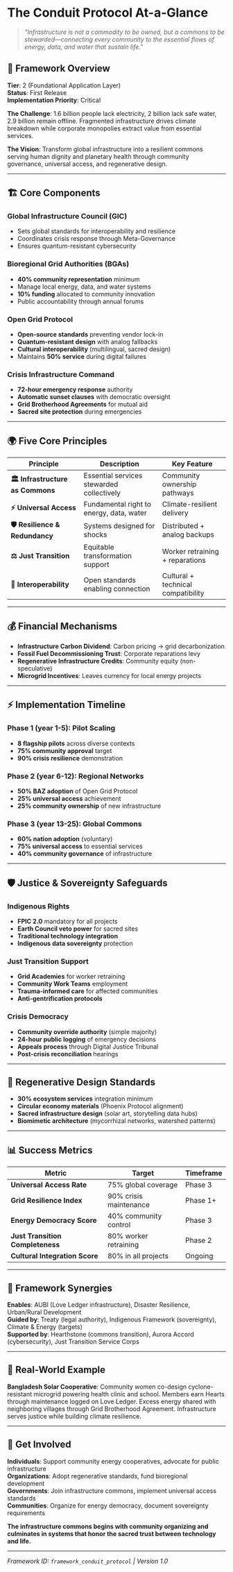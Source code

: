 # The Conduit Protocol At-a-Glance

> *"Infrastructure is not a commodity to be owned, but a commons to be stewarded—connecting every community to the essential flows of energy, data, and water that sustain life."*

## 🎯 **Framework Overview**

**Tier**: 2 (Foundational Application Layer)  
**Status**: First Release  
**Implementation Priority**: Critical

**The Challenge**: 1.6 billion people lack electricity, 2 billion lack safe water, 2.9 billion remain offline. Fragmented infrastructure drives climate breakdown while corporate monopolies extract value from essential services.

**The Vision**: Transform global infrastructure into a resilient commons serving human dignity and planetary health through community governance, universal access, and regenerative design.

---

## 🏗️ **Core Components**

### **Global Infrastructure Council (GIC)**
- Sets global standards for interoperability and resilience
- Coordinates crisis response through Meta-Governance
- Ensures quantum-resistant cybersecurity

### **Bioregional Grid Authorities (BGAs)**
- **40% community representation** minimum
- Manage local energy, data, and water systems
- **10% funding** allocated to community innovation
- Public accountability through annual forums

### **Open Grid Protocol**
- **Open-source standards** preventing vendor lock-in
- **Quantum-resistant design** with analog fallbacks
- **Cultural interoperability** (multilingual, sacred design)
- Maintains **50% service** during digital failures

### **Crisis Infrastructure Command**
- **72-hour emergency response** authority
- **Automatic sunset clauses** with democratic oversight
- **Grid Brotherhood Agreements** for mutual aid
- **Sacred site protection** during emergencies

---

## 🌍 **Five Core Principles**

| Principle | Description | Key Feature |
|-----------|-------------|-------------|
| **🏛️ Infrastructure as Commons** | Essential services stewarded collectively | Community ownership pathways |
| **⚡ Universal Access** | Fundamental right to energy, data, water | Climate-resilient delivery |
| **🛡️ Resilience & Redundancy** | Systems designed for shocks | Distributed + analog backups |
| **⚖️ Just Transition** | Equitable transformation support | Worker retraining + reparations |
| **🔗 Interoperability** | Open standards enabling connection | Cultural + technical compatibility |

---

## 💰 **Financial Mechanisms**

- **Infrastructure Carbon Dividend**: Carbon pricing → grid decarbonization
- **Fossil Fuel Decommissioning Trust**: Corporate reparations levy
- **Regenerative Infrastructure Credits**: Community equity (non-speculative)
- **Microgrid Incentives**: Leaves currency for local energy projects

---

## ⚡ **Implementation Timeline**

### **Phase 1 (year 1-5): Pilot Scaling**
- **8 flagship pilots** across diverse contexts
- **75% community approval** target
- **90% crisis resilience** demonstration

### **Phase 2 (year 6-12): Regional Networks**  
- **50% BAZ adoption** of Open Grid Protocol
- **25% universal access** achievement
- **25% community ownership** of new infrastructure

### **Phase 3 (year 13-25): Global Commons**
- **60% nation adoption** (voluntary)
- **75% universal access** to essential services
- **40% community governance** of infrastructure

---

## 🛡️ **Justice & Sovereignty Safeguards**

### **Indigenous Rights**
- **FPIC 2.0** mandatory for all projects
- **Earth Council veto power** for sacred sites
- **Traditional technology integration**
- **Indigenous data sovereignty** protection

### **Just Transition Support**
- **Grid Academies** for worker retraining
- **Community Work Teams** employment
- **Trauma-informed care** for affected communities
- **Anti-gentrification protocols**

### **Crisis Democracy**
- **Community override authority** (simple majority)
- **24-hour public logging** of emergency decisions
- **Appeals process** through Digital Justice Tribunal
- **Post-crisis reconciliation** hearings

---

## 🌱 **Regenerative Design Standards**

- **30% ecosystem services** integration minimum
- **Circular economy materials** (Phoenix Protocol alignment)
- **Sacred infrastructure design** (solar art, storytelling data hubs)
- **Biomimetic architecture** (mycorrhizal networks, watershed patterns)

---

## 📊 **Success Metrics**

| Metric | Target | Timeframe |
|--------|--------|-----------|
| **Universal Access Rate** | 75% global coverage | Phase 3 |
| **Grid Resilience Index** | 90% crisis maintenance | Phase 1+ |
| **Energy Democracy Score** | 40% community control | Phase 3 |
| **Just Transition Completeness** | 80% worker retraining | Phase 2 |
| **Cultural Integration Score** | 80% in all projects | Ongoing |

---

## 🔗 **Framework Synergies**

**Enables**: AUBI (Love Ledger infrastructure), Disaster Resilience, Urban/Rural Development  
**Guided by**: Treaty (legal authority), Indigenous Framework (sovereignty), Climate & Energy (targets)  
**Supported by**: Hearthstone (commons transition), Aurora Accord (cybersecurity), Just Transition Service Corps

---

## 🌟 **Real-World Example**

**Bangladesh Solar Cooperative**: Community women co-design cyclone-resistant microgrid powering health clinic and school. Members earn Hearts through maintenance logged on Love Ledger. Excess energy shared with neighboring villages through Grid Brotherhood Agreement. Infrastructure serves justice while building climate resilience.

---

## 🚀 **Get Involved**

**Individuals**: Support community energy cooperatives, advocate for public infrastructure  
**Organizations**: Adopt regenerative standards, fund bioregional development  
**Governments**: Join infrastructure commons, implement universal access standards  
**Communities**: Organize for energy democracy, document sovereignty requirements

**The infrastructure commons begins with community organizing and culminates in systems that honor the sacred trust between technology and life.**

---

*Framework ID: `framework_conduit_protocol` | Version 1.0*
